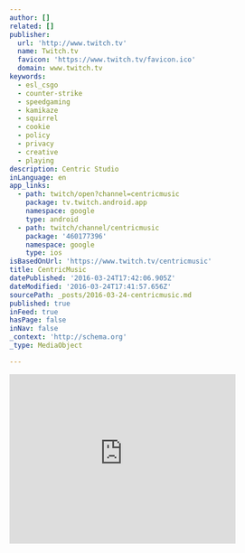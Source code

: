 ```yaml
---
author: []
related: []
publisher:
  url: 'http://www.twitch.tv'
  name: Twitch.tv
  favicon: 'https://www.twitch.tv/favicon.ico'
  domain: www.twitch.tv
keywords:
  - esl_csgo
  - counter-strike
  - speedgaming
  - kamikaze
  - squirrel
  - cookie
  - policy
  - privacy
  - creative
  - playing
description: Centric Studio
inLanguage: en
app_links:
  - path: twitch/open?channel=centricmusic
    package: tv.twitch.android.app
    namespace: google
    type: android
  - path: twitch/channel/centricmusic
    package: '460177396'
    namespace: google
    type: ios
isBasedOnUrl: 'https://www.twitch.tv/centricmusic'
title: CentricMusic
datePublished: '2016-03-24T17:42:06.905Z'
dateModified: '2016-03-24T17:41:57.656Z'
sourcePath: _posts/2016-03-24-centricmusic.md
published: true
inFeed: true
hasPage: false
inNav: false
_context: 'http://schema.org'
_type: MediaObject

---
```

<iframe src="https://cdn.embedly.com/widgets/media.html?src=%2F%2Fwww-cdn.jtvnw.net%2Fswflibs%2FTwitchPlayer.swff%3Fchannel%3Dcentricmusics&amp;fv=hostname%3Dwww.twitch.tv%26start_volume%3D25%26channel%3Dcentricmusic%26auto_play%3Dfalse&amp;url=https%3A%2F%2Fwww.twitch.tv%2Fcentricmusic&amp;image=https%3A%2F%2Fstatic-cdn.jtvnw.net%2Fjtv_user_pictures%2Fcentricmusic-profile_image-8506bdad7a282969-600x600.jpeg&amp;key=b7d04c9b404c499eba89ee7072e1c4f7&amp;type=application%2Fx-shockwave-flash&amp;schema=twitch" width="400" height="300" scrolling="no" frameborder="0" allowfullscreen="allowfullscreen" style=""></iframe>